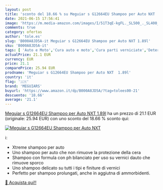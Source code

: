 ```yaml
---
layout: post
title: 'sconto del 18.66 % su Meguiar s G12664EU Shampoo per Auto NXT   '
date: 2021-06-15 17:56:41
image: 'https://m.media-amazon.com/images/I/51T3qE-kgFL._SL500_._SL400_.jpg'
comments: true
category: ofertas
author: 'tole.es'
slug: 'B000A8JD5A-it Meguiar s G12664EU Shampoo per Auto NXT 1.89l'
sku: 'B000A8JD5A-it'
tags: [ 'Auto e Moto','Cura auto e moto','Cura parti verniciate','Detergenti per vernici','meguiars', ]
actualPrice: 21.1 EUR
currency: EUR
price: 21.1
comparePrice: 25.94 EUR
prodname: 'Meguiar s G12664EU Shampoo per Auto NXT  1.89l'
country: 'it'
flag: '🇮🇹'
brand: 'MEGUIARS'
buyurl: 'https://www.amazon.it/dp/B000A8JD5A/?tag=tolees00-21'
descuento: '18.66'
average: '21.1'
---
```


[Meguiar s G12664EU Shampoo per Auto NXT  1.89l](https://www.amazon.it/dp/B000A8JD5A/?tag=tolees00-21) ha un prezzo di 21.1 EUR (originale: 25.94 EUR) con uno sconto del 18.66 % sconto qui:

[![Meguiar s G12664EU Shampoo per Auto NXT ](https://m.media-amazon.com/images/I/51T3qE-kgFL._SL500_._SL400_.jpg)](https://www.amazon.it/dp/B000A8JD5A/?tag=tolees00-21)

ℹ️:

- Xtreme shampoo per auto
- Uno shampoo per auto che non rimuove la protezione della cera
- Shampoo con formula con ph bilanciato per uso su vernici dauto che rimuove sporco
- Uno shampoo delicato su tutti i tipi e finiture di vernici
- Perfetto per shampoo prolungati, anche in aggiutna di ammorbidenti.

[🛒 Acquista qui!!](https://www.amazon.it/dp/B000A8JD5A/?tag=tolees00-21)
